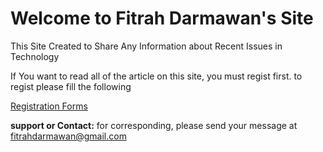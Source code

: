 # Welcome to Fitrah Darmawan's Site
This Site Created to Share Any Information about Recent Issues in Technology

If You want to read all of the article on this site, you must regist first.
to regist please fill the following

[Registration Forms](https://fitrahdarmawan.github.io/form/)






**support or Contact:**
for corresponding, please send your message at fitrahdarmawan@gmail.com
